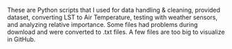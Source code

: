 These are Python scripts that I used for data handling & cleaning, provided dataset, converting LST to Air Temperature, testing with weather sensors, and analyzing relative importance.
Some files had problems during download and were converted to .txt files. A few files are too big to visualize in GitHub.
